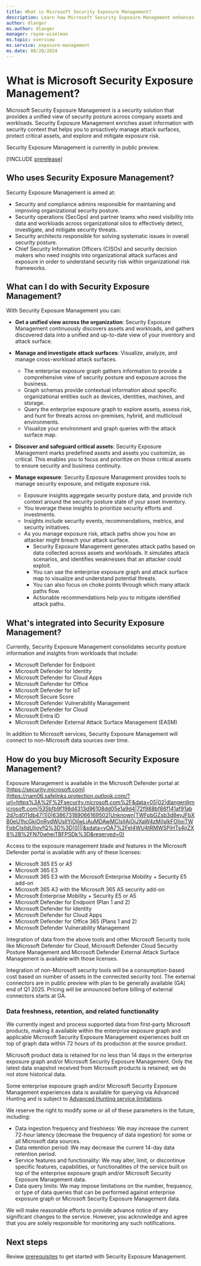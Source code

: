 ```yaml
---
title: What is Microsoft Security Exposure Management?
description: Learn how Microsoft Security Exposure Management enhances and extends security posture management.
author: dlanger
ms.author: dlanger
manager: rayne-wiselman
ms.topic: overview
ms.service: exposure-management
ms.date: 08/20/2024
---
```



# What is Microsoft Security Exposure Management?

Microsoft Security Exposure Management is a security solution that provides a unified view of security posture across company assets and workloads. Security Exposure Management enriches asset information with security context that helps you to proactively manage attack surfaces, protect critical assets, and explore and mitigate exposure risk.

Security Exposure Management is currently in public preview.

[!INCLUDE [prerelease](../includes//prerelease.md)]

## Who uses Security Exposure Management?

Security Exposure Management is aimed at:

- Security and compliance admins responsible for maintaining and improving organizational security posture.
- Security operations (SecOps) and partner teams who need visibility into data and workloads across organizational silos to effectively detect, investigate, and mitigate security threats.
- Security architects responsible for solving systematic issues in overall security posture.
- Chief Security Information Officers (CISOs) and security decision makers who need insights into organizational attack surfaces and exposure in order to understand security risk within organizational risk frameworks.

## What can I do with Security Exposure Management?

With Security Exposure Management you can:

- **Get a unified view across the organization**: Security Exposure Management continuously discovers assets and workloads, and gathers discovered data into a unified and up-to-date view of your inventory and attack surface.
- **Manage and investigate attack surfaces**: Visualize, analyze, and manage cross-workload attack surfaces.
  - The enterprise exposure graph gathers information to provide a comprehensive view of security posture and exposure across the business.
  - Graph schemas provide contextual information about specific organizational entities such as devices, identities, machines, and storage.
  - Query the enterprise exposure graph to explore assets, assess risk, and hunt for threats across on-premises, hybrid, and multicloud environments.
  - Visualize your environment and graph queries with the attack surface map.

- **Discover and safeguard critical assets**: Security Exposure Management marks predefined assets and assets you customize, as critical. This enables you to focus and prioritize on those critical assets to ensure security and business continuity.

- **Manage exposure**: Security Exposure Management provides tools to manage security exposure, and mitigate exposure risk.
  - Exposure insights aggregate security posture data, and provide rich context around the security posture state of your asset inventory.
  - You leverage these insights to prioritize security efforts and investments.
  - Insights include security events, recommendations, metrics, and security initiatives.
  - As you manage exposure risk, attack paths show you how an attacker might breach your attack surface.
    - Security Exposure Management generates attack paths based on data collected across assets and workloads. It simulates attack scenarios, and identifies weaknesses that an attacker could exploit.
    - You can use the enterprise exposure graph and attack surface map to visualize and understand potential threats.
    - You can also focus on choke points through which many attack paths flow.
    - Actionable recommendations help you to mitigate identified attack paths.

## What's integrated into Security Exposure Management?

Currently, Security Exposure Management consolidates security posture information and insights from workloads that include:

- Microsoft Defender for Endpoint
- Microsoft Defender for Identity
- Microsoft Defender for Cloud Apps
- Microsoft Defender for Office
- Microsoft Defender for IoT
- Microsoft Secure Score  
- Microsoft Defender Vulnerability Management  
- Microsoft Defender for Cloud
- Microsoft Entra ID  
- Microsoft Defender External Attack Surface Management (EASM)

In addition to Microsoft services, Security Exposure Management will connect to non-Microsoft data sources over time.

## How do you buy Microsoft Security Exposure Management?

Exposure Management is available in the Microsoft Defender portal at [https://security.microsoft.com](https://nam06.safelinks.protection.outlook.com/?url=https%3A%2F%2Fsecurity.microsoft.com%2F&data=05|02|dlanger@microsoft.com|535bfb9f198d4313d96108dd05e1a9d4|72f988bf86f141af91ab2d7cd011db47|1|0|638673189066169502|Unknown|TWFpbGZsb3d8eyJFbXB0eU1hcGkiOnRydWUsIlYiOiIwLjAuMDAwMCIsIlAiOiJXaW4zMiIsIkFOIjoiTWFpbCIsIldUIjoyfQ%3D%3D|0|||&sdata=vOA7%2FeI4WU4tRMWSPiHTs4jrZX8%2B%2FN70wheiTBFPSDk%3D&reserved=0)

Access to the exposure management blade and features in the Microsoft Defender portal is available with any of these licenses:

- Microsoft 365 E5 o*r A5*
- Microsoft 365 E3
- Microsoft 365 E3 with the Microsoft Enterprise Mobility + Security E5 add-on
- Microsoft 365 A3 with the Microsoft 365 A5 security add-on
- Microsoft Enterprise Mobility + Security E5 or A5
- Microsoft Defender for Endpoint (Plan 1 and 2)
- Microsoft Defender for Identity
- Microsoft Defender for Cloud Apps
- Microsoft Defender for Office 365 (Plans 1 and 2)
- Microsoft Defender Vulnerability Management

Integration of data from the above tools and other Microsoft Security tools like Microsoft Defender for Cloud, Microsoft Defender Cloud Security Posture Management and Microsoft Defender External Attack Surface Management is available with those licenses.

Integration of non-Microsoft security tools will be a consumption-based cost based on number of assets in the connected security tool. The external connectors are in public preview with plan to be generally available (GA) end of Q1 2025. Pricing will be announced before billing of external connectors starts at GA.

### Data freshness, retention, and related functionality

We currently ingest and process supported data from first-party Microsoft products, making it available within the enterprise exposure graph and applicable Microsoft Security Exposure Management experiences built on top of graph data within 72 hours of its production at the source product.

Microsoft product data is retained for no less than 14 days in the enterprise exposure graph and/or Microsoft Security Exposure Management. Only the latest data snapshot received from Microsoft products is retained; we do not store historical data.

Some enterprise exposure graph and/or Microsoft Security Exposure Management experiences data is available for querying via Advanced Hunting and is subject to [Advanced Hunting service limitations](https://nam06.safelinks.protection.outlook.com/?url=https%3A%2F%2Flearn.microsoft.com%2Fen-us%2Fdefender-xdr%2Fadvanced-hunting-limits&data=05|02|dlanger@microsoft.com|2eeaacf0c0f2494a51a308dd06ea1a99|72f988bf86f141af91ab2d7cd011db47|1|0|638674324732464247|Unknown|TWFpbGZsb3d8eyJFbXB0eU1hcGkiOnRydWUsIlYiOiIwLjAuMDAwMCIsIlAiOiJXaW4zMiIsIkFOIjoiTWFpbCIsIldUIjoyfQ%3D%3D|0|||&sdata=cPz7p6NX%2BvUWkVwR4Wx0%2F5pJ0wbP6h8ZXsFSa4JrLxA%3D&reserved=0).

We reserve the right to modify some or all of these parameters in the future, including:

- Data ingestion frequency and freshness: We may increase the current 72-hour latency (decrease the frequency of data ingestion) for some or all Microsoft data sources.
- Data retention period: We may decrease the current 14-day data retention period.
- Service features and functionality: We may alter, limit, or discontinue specific features, capabilities, or functionalities of the service built on top of the enterprise exposure graph and/or Microsoft Security Exposure Management data.
- Data query limits: We may impose limitations on the number, frequency, or type of data queries that can be performed against enterprise exposure graph or Microsoft Security Exposure Management data.

 We will make reasonable efforts to provide advance notice of any significant changes to the service. However, you acknowledge and agree that you are solely responsible for monitoring any such notifications.

## Next steps

Review [prerequisites](prerequisites.md) to get started with Security Exposure Management.